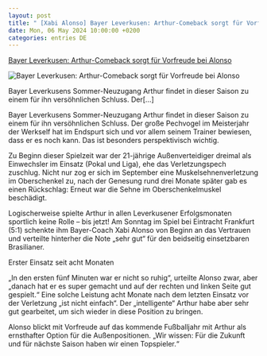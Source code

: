 ```yaml
---
layout: post
title: " [Xabi Alonso] Bayer Leverkusen: Arthur-Comeback sorgt für Vorfreude bei Alonso"
date: Mon, 06 May 2024 10:00:00 +0200
categories: entries DE
---
```

[Bayer Leverkusen: Arthur-Comeback sorgt für Vorfreude bei Alonso](https://www.ligainsider.de/arthur_35904/bayer-leverkusen-arthur-comeback-sorgt-fuer-vorfreude-bei-alonso-357130/)

![Bayer Leverkusen: Arthur-Comeback sorgt für Vorfreude bei Alonso](https://cdn.ligainsider.de/uploads/2023/08/arthur-bayer-04-leverkusen-2023-24.jpg)

Bayer Leverkusens Sommer-Neuzugang Arthur findet in dieser Saison zu einem für ihn versöhnlichen Schluss. Der[…]

Bayer Leverkusens Sommer-Neuzugang Arthur findet in dieser Saison zu einem für ihn versöhnlichen Schluss. Der große Pechvogel im Meisterjahr der Werkself hat im Endspurt sich und vor allem seinem Trainer bewiesen, dass er es noch kann. Das ist besonders perspektivisch wichtig.



Zu Beginn dieser Spielzeit war der 21-jährige Außenverteidiger dreimal als Einwechsler im Einsatz (Pokal und Liga), ehe das Verletzungspech zuschlug. Nicht nur zog er sich im September eine Muskelsehnenverletzung im Oberschenkel zu, nach der Genesung rund drei Monate später gab es einen Rückschlag: Erneut war die Sehne im Oberschenkelmuskel beschädigt.



Logischerweise spielte Arthur in allen Leverkusener Erfolgsmonaten sportlich keine Rolle – bis jetzt! Am Sonntag im Spiel bei Eintracht Frankfurt (5:1) schenkte ihm Bayer-Coach Xabi Alonso von Beginn an das Vertrauen und verteilte hinterher die Note „sehr gut“ für den beidseitig einsetzbaren Brasilianer.

Erster Einsatz seit acht Monaten

„In den ersten fünf Minuten war er nicht so ruhig“, urteilte Alonso zwar, aber „danach hat er es super gemacht und auf der rechten und linken Seite gut gespielt.“ Eine solche Leistung acht Monate nach dem letzten Einsatz vor der Verletzung „ist nicht einfach“. Der „intelligente“ Arthur habe aber sehr gut gearbeitet, um sich wieder in diese Position zu bringen.



Alonso blickt mit Vorfreude auf das kommende Fußballjahr mit Arthur als ernsthafter Option für die Außenpositionen. „Wir wissen: Für die Zukunft und für nächste Saison haben wir einen Topspieler.“


